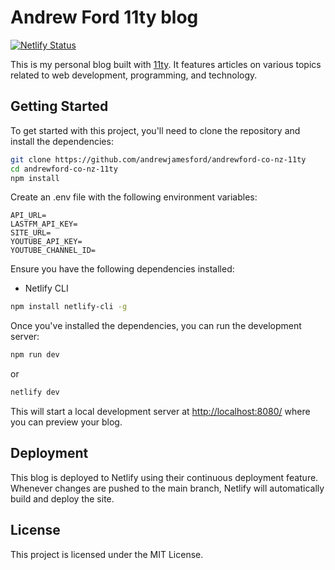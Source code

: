 # Andrew Ford 11ty blog

[![Netlify Status](https://api.netlify.com/api/v1/badges/f4b1e9ee-d1f7-4070-9fe6-f865eb782feb/deploy-status)](https://app.netlify.com/sites/andrewford-co-nz/deploys)

This is my personal blog built with [11ty](https://www.11ty.dev/). It features articles on various topics related to web development, programming, and technology.

## Getting Started

To get started with this project, you'll need to clone the repository and install the dependencies:

```bash
git clone https://github.com/andrewjamesford/andrewford-co-nz-11ty
cd andrewford-co-nz-11ty
npm install
```

Create an .env file with the following environment variables:

```env
API_URL=
LASTFM_API_KEY=
SITE_URL=
YOUTUBE_API_KEY=
YOUTUBE_CHANNEL_ID=
```

Ensure you have the following dependencies installed:

- Netlify CLI

```sh
npm install netlify-cli -g
```

Once you've installed the dependencies, you can run the development server:

```sh
npm run dev
```

or

```sh
netlify dev
```

This will start a local development server at [http://localhost:8080/](http://localhost:8080/) where you can preview your blog.

## Deployment

This blog is deployed to Netlify using their continuous deployment feature. Whenever changes are pushed to the main branch, Netlify will automatically build and deploy the site.

## License

This project is licensed under the MIT License.
